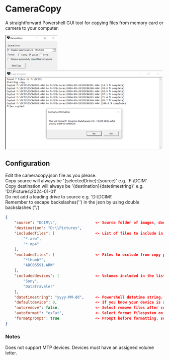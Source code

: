 # CameraCopy

A straightforward Powershell GUI tool for copying files from memory card or camera to your computer.

<img src="./screenshots/1.png" width="33%" alt="Main window"><br>
<img src="./screenshots/2.png" width="500px" alt="Copy window and format confirmation">

## Configuration

Edit the cameracopy.json file as you please.<br>
Copy source will always be '{selectedDrive}:\{source}\' e.g. 'F:\DCIM\'<br>
Copy destination will always be '{destination}\{datetimestring}\' e.g. 'D:\Pictures\2024-01-01\'<br>
Do not add a leading drive to source e.g. 'D:\\DCIM\\'<br>
Remember to escape backslashes('\') in the json by using double backslashes ('\\')<br>
```json
{
    "source": "DCIM\\",                 <- Source folder of images, does not have to be set. Will only use volume letter if not set.
    "destination": "D:\\Pictures",
    "includedfiles": [                  <- List of files to include in copy, cameras might have additional files. set to "*" you want to copy everything.
        "*.arw",
        "*.mp4"
    ],
    "excludedfiles": [                  <- Files to exclude from copy progress. Can be left empty.
        "*thumb*",
        "ABC06591.ARW"
    ],
    "includeddevices": [                <- Volumes included in the list. If left empty everything will be listed.
        "Sony",
        "DataTraveler"
    ],
    "datetimestring": "yyyy-MM-dd",     <- Powershell datetime string. yyyy-MM-dd meaning 2024-01-01.
    "defaultdevice": 0,                 <- If you know your device is always e.g. second on the list set to 1.
    "autoremove": false,                <- Select remove files after copying on start
    "autoformat": "exFat",              <- Select format filesystem on start. Can be empty or any of FAT32, exFAT, NTFS
    "formatprompt": true                <- Prompt before formatting, set to false if you want to format without confirmation (dangerous).
}
```

### Notes
Does not support MTP devices. Devices must have an assigned volume letter.